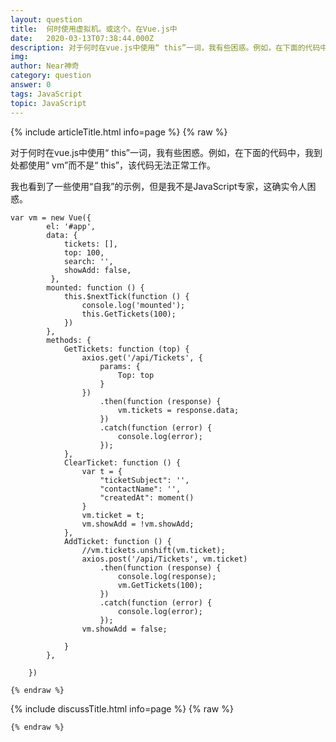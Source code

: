 ```yaml
---
layout: question
title:  何时使用虚拟机。或这个。在Vue.js中
date:   2020-03-13T07:38:44.000Z
description: 对于何时在vue.js中使用“ this”一词，我有些困惑。例如，在下面的代码中，我到处都使用“ vm”而不是“ this”，该代码无法正常工作。我也...
img: 
author: Near神奇
category: question
answer: 0
tags: JavaScript
topic: JavaScript
---
```

<div class="article-root">
  <div class="article">
    {% include articleTitle.html info=page %}
    {% raw %}
    <div class="article-content"><p><font style="vertical-align: inherit;"><font style="vertical-align: inherit;">对于何时在vue.js中使用“ this”一词，我有些困惑。</font><font style="vertical-align: inherit;">例如，在下面的代码中，我到处都使用“ vm”而不是“ this”，该代码无法正常工作。</font></font></p>

<p><font style="vertical-align: inherit;"><font style="vertical-align: inherit;">我也看到了一些使用“自我”的示例，但是我不是JavaScript专家，这确实令人困惑。</font></font></p>

<pre><code>var vm = new Vue({<font></font>
        el: '#app',<font></font>
        data: {<font></font>
            tickets: [],<font></font>
            top: 100,<font></font>
            search: '',<font></font>
            showAdd: false,<font></font>
         },<font></font>
        mounted: function () {<font></font>
            this.$nextTick(function () {<font></font>
                console.log('mounted');<font></font>
                this.GetTickets(100);<font></font>
            })<font></font>
        },<font></font>
        methods: {<font></font>
            GetTickets: function (top) {<font></font>
                axios.get('/api/Tickets', {<font></font>
                    params: {<font></font>
                        Top: top<font></font>
                    }<font></font>
                })<font></font>
                    .then(function (response) {<font></font>
                        vm.tickets = response.data;<font></font>
                    })<font></font>
                    .catch(function (error) {<font></font>
                        console.log(error);<font></font>
                    });<font></font>
            },<font></font>
            ClearTicket: function () {<font></font>
                var t = {<font></font>
                    "ticketSubject": '',<font></font>
                    "contactName": '',<font></font>
                    "createdAt": moment()<font></font>
                }<font></font>
                vm.ticket = t;<font></font>
                vm.showAdd = !vm.showAdd;<font></font>
            },<font></font>
            AddTicket: function () {<font></font>
                //vm.tickets.unshift(vm.ticket);<font></font>
                axios.post('/api/Tickets', vm.ticket)<font></font>
                    .then(function (response) {<font></font>
                        console.log(response);<font></font>
                        vm.GetTickets(100);<font></font>
                    })<font></font>
                    .catch(function (error) {<font></font>
                        console.log(error);<font></font>
                    });<font></font>
                vm.showAdd = false;<font></font>
<font></font>
            }<font></font>
        },<font></font>
<font></font>
    })<font></font>
</code></pre></div>
    {% endraw %}
  </div>

  <div class="discuss-wrapper">
    {% include discussTitle.html info=page %}
    {% raw %}
    
    {% endraw %}
  </div>
<div>
